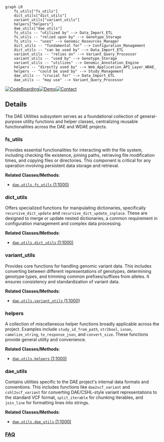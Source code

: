 ```mermaid
graph LR
    fs_utils["fs_utils"]
    dict_utils["dict_utils"]
    variant_utils["variant_utils"]
    helpers["helpers"]
    dae_utils["dae_utils"]
    fs_utils -- "utilized by" --> Data_Import_ETL
    fs_utils -- "relied upon by" --> Genotype_Storage
    fs_utils -- "uses" --> Genomic_Resources_Manager
    dict_utils -- "fundamental for" --> Configuration_Management
    dict_utils -- "can be used by" --> Data_Import_ETL
    variant_utils -- "relies on" --> Variant_Query_Processor
    variant_utils -- "used by" --> Genotype_Storage
    variant_utils -- "utilizes" --> Genomic_Annotation_Engine
    helpers -- "directly used by" --> Web_Application_API_Layer_WDAE_
    helpers -- "could be used by" --> Study_Management
    dae_utils -- "crucial for" --> Data_Import_ETL
    dae_utils -- "may use" --> Variant_Query_Processor
```

[![CodeBoarding](https://img.shields.io/badge/Generated%20by-CodeBoarding-9cf?style=flat-square)](https://github.com/CodeBoarding/GeneratedOnBoardings)[![Demo](https://img.shields.io/badge/Try%20our-Demo-blue?style=flat-square)](https://www.codeboarding.org/demo)[![Contact](https://img.shields.io/badge/Contact%20us%20-%20contact@codeboarding.org-lightgrey?style=flat-square)](mailto:contact@codeboarding.org)

## Details

The DAE Utilities subsystem serves as a foundational collection of general-purpose utility functions and helper classes, centralizing reusable functionalities across the DAE and WDAE projects.

### fs_utils
Provides essential functionalities for interacting with the file system, including checking file existence, joining paths, retrieving file modification times, and copying files or directories. This component is critical for any operation involving persistent data storage and retrieval.


**Related Classes/Methods**:

- <a href="https://github.com/iossifovlab/gpf/dae/dae/utils/fs_utils.py#L1-L1000" target="_blank" rel="noopener noreferrer">`dae.utils.fs_utils` (1:1000)</a>


### dict_utils
Offers specialized functions for manipulating dictionaries, specifically `recursive_dict_update` and `recursive_dict_update_inplace`. These are designed to merge or update nested dictionaries, a common requirement in configuration management and complex data processing.


**Related Classes/Methods**:

- <a href="https://github.com/iossifovlab/gpf/dae/dae/utils/dict_utils.py#L1-L1000" target="_blank" rel="noopener noreferrer">`dae.utils.dict_utils` (1:1000)</a>


### variant_utils
Provides core functions for handling genomic variant data. This includes converting between different representations of genotypes, determining genotype types, and trimming common prefixes/suffixes from alleles. It ensures consistency and standardization of variant data.


**Related Classes/Methods**:

- <a href="https://github.com/iossifovlab/gpf/dae/dae/utils/variant_utils.py#L1-L1000" target="_blank" rel="noopener noreferrer">`dae.utils.variant_utils` (1:1000)</a>


### helpers
A collection of miscellaneous helper functions broadly applicable across the project. Examples include `study_id_from_path`, `str2bool`, `isnan`, `camelize_string`, `to_response_json`, and `convert_size`. These functions provide general utility and convenience.


**Related Classes/Methods**:

- <a href="https://github.com/iossifovlab/gpf/dae/dae/utils/helpers.py#L1-L1000" target="_blank" rel="noopener noreferrer">`dae.utils.helpers` (1:1000)</a>


### dae_utils
Contains utilities specific to the DAE project's internal data formats and conventions. This includes functions like `dae2vcf_variant` and `cshl2vcf_variant` for converting DAE/CSHL-style variant representations to the standard VCF format, `split_iterable` for chunking iterables, and `join_line` for formatting lines into strings.


**Related Classes/Methods**:

- <a href="https://github.com/iossifovlab/gpf/dae/dae/utils/dae_utils.py#L1-L1000" target="_blank" rel="noopener noreferrer">`dae.utils.dae_utils` (1:1000)</a>




### [FAQ](https://github.com/CodeBoarding/GeneratedOnBoardings/tree/main?tab=readme-ov-file#faq)